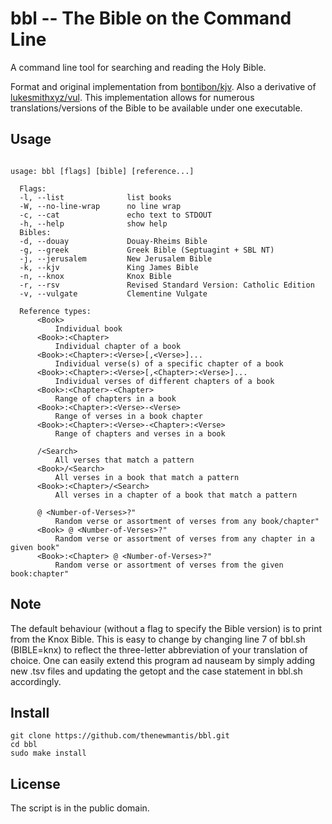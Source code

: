 # bbl -- The Bible on the Command Line

A command line tool for searching and reading the Holy Bible.

Format and original implementation from [bontibon/kjv](https://github.com/bontibon/kjv). Also a derivative of [lukesmithxyz/vul](https://github.com/LukeSmithxyz/vul).
This implementation allows for numerous translations/versions of the Bible to be available under one executable.

## Usage

```

usage: bbl [flags] [bible] [reference...]

  Flags:
  -l, --list              list books
  -W, --no-line-wrap      no line wrap
  -c, --cat               echo text to STDOUT
  -h, --help              show help
  Bibles:
  -d, --douay             Douay-Rheims Bible
  -g, --greek             Greek Bible (Septuagint + SBL NT)
  -j, --jerusalem         New Jerusalem Bible
  -k, --kjv               King James Bible
  -n, --knox              Knox Bible
  -r, --rsv               Revised Standard Version: Catholic Edition
  -v, --vulgate           Clementine Vulgate

  Reference types:
      <Book>
          Individual book
      <Book>:<Chapter>
          Individual chapter of a book
      <Book>:<Chapter>:<Verse>[,<Verse>]...
          Individual verse(s) of a specific chapter of a book
      <Book>:<Chapter>:<Verse>[,<Chapter>:<Verse>]...
          Individual verses of different chapters of a book
      <Book>:<Chapter>-<Chapter>
          Range of chapters in a book
      <Book>:<Chapter>:<Verse>-<Verse>
          Range of verses in a book chapter
      <Book>:<Chapter>:<Verse>-<Chapter>:<Verse>
          Range of chapters and verses in a book

      /<Search>
          All verses that match a pattern
      <Book>/<Search>
          All verses in a book that match a pattern
      <Book>:<Chapter>/<Search>
          All verses in a chapter of a book that match a pattern

      @ <Number-of-Verses>?"
          Random verse or assortment of verses from any book/chapter"
      <Book> @ <Number-of-Verses>?"
          Random verse or assortment of verses from any chapter in a given book"
      <Book>:<Chapter> @ <Number-of-Verses>?"
          Random verse or assortment of verses from the given book:chapter"
```

## Note

The default behaviour (without a flag to specify the Bible version) is to print from the Knox Bible.
This is easy to change by changing line 7 of bbl.sh (BIBLE=knx) to reflect the three-letter abbreviation of your translation of choice.
One can easily extend this program ad nauseam by simply adding new .tsv files and updating the getopt and the case statement in bbl.sh accordingly.

## Install

```
git clone https://github.com/thenewmantis/bbl.git
cd bbl
sudo make install
```

## License

The script is in the public domain.
